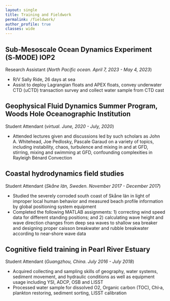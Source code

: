 ```yaml
---
layout: single
title: Training and Fieldwork
permalink: /fieldwork/
author_profile: true
classes: wide
---
```



## Sub‑Mesoscale Ocean Dynamics Experiment (S‑MODE) IOP2
Research Assistant (*North Pacific ocean. April 7, 2023 - May 4, 2023*)
* R/V Sally Ride, 26 days at sea
* Assist to deploy Lagrangian floats and APEX floats, convey underwater CTD (uCTD) transaction survey and collect water sample from CTD cast


## Geophysical Fluid Dynamics Summer Program, Woods Hole Oceanographic Institution
Student Attendant (*virtual. June, 2020 - July, 2020*)
* Attended lectures given and discussions led by such scholars as John A. Whitehead, Joe Pedlosky, Pascale Garaud on a variety of topics, including instability, chaos, turbulence and mixing in and at GFD, stirring, mixing and swimming at GFD, confounding complexities in Rayleigh Bénard Convection


## Coastal hydrodynamics field studies
Student Attendant (*Skåne län, Sweden. November 2017 - December 2017*)
* Studied the severely corroded south coast of Skåne län in light of improper local human behavior and measured beach profile information by global positioning system equipment
* Completed the following MATLAB assignments: 1) correcting wind speed data for different standing positions; and 2) calculating wave height and wave direction changes from deep sea waves to shallow sea breaker and designing proper caisson breakwater and rubble breakwater according to near‑shore wave data


## Cognitive field training in Pearl River Estuary
Student Attendant (*Guangzhou, China. July 2016 - July 2018*)
* Acquired collecting and sampling skills of geography, water systems, sediment movement, and hydraulic conditions as well as equipment usage including YSI, ADCP, OSB and LISST
* Processed water sample for dissolved O2, Organic carbon (TOC), Chl‑a, plankton restoring, sediment sorting, LISST calibration










